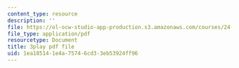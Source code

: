 ```yaml
---
content_type: resource
description: ''
file: https://ol-ocw-studio-app-production.s3.amazonaws.com/courses/24-912-black-matters-introduction-to-black-studies-spring-2017/1ea185141e4a75746cd33eb53924ff96_oEUo2faDJNA.pdf
file_type: application/pdf
resourcetype: Document
title: 3play pdf file
uid: 1ea18514-1e4a-7574-6cd3-3eb53924ff96
---
```

